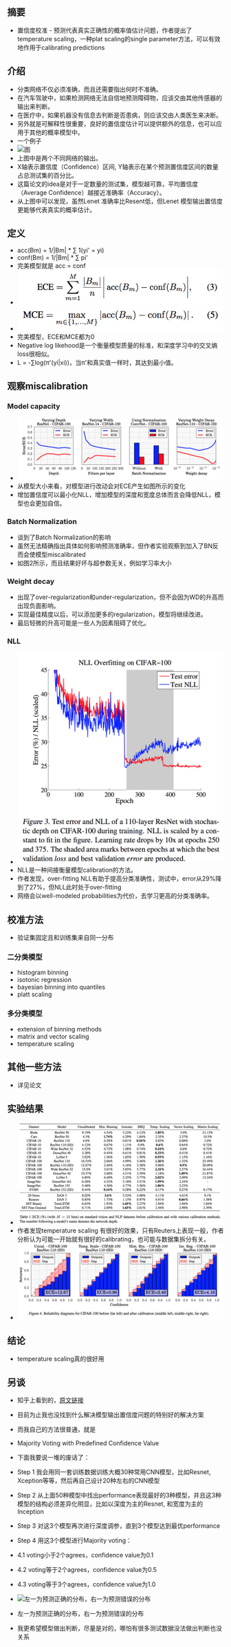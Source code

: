 ## 摘要
* 置信度校准 - 预测代表真实正确性的概率值估计问题，作者提出了temperature scaling，一种plat scaling的single parameter方法，可以有效地作用于calibrating predictions

## 介绍
* 分类网络不仅必须准确，而且还需要指出何时不准确。 
* 在汽车驾驶中，如果检测网络无法自信地预测障碍物，应该交由其他传感器的输出来判断。
* 在医疗中，如果机器没有信息去判断是否患病，则应该交由人类医生来决断。
* 另外就是可解释性很重要，良好的置信度估计可以提供额外的信息，也可以应用于其他的概率模型中。
* 一个例子
* ![图](https://pic1.zhimg.com/80/v2-7c5ad85edd33da85fe1913a7f4ea7c18_hd.jpg)
* 上图中是两个不同网络的输出。
* X轴表示置信度（Confidence）区间, Y轴表示在某个预测置信度区间的数量占总测试集的百分比。
* 这篇论文的idea是对于一定数量的测试集，模型越可靠，平均置信度（Average Confidence）越接近准确率（Accuracy）。
* 从上图中可以发现，虽然Lenet 准确率比Resent低，但Lenet 模型输出置信度更能够代表真实的概率估计。

## 定义
* acc(Bm) = 1/|Bm| * ∑ 1(yi' = yi)
* conf(Bm) = 1/|Bm| * ∑ pi'
* 完美模型就是 acc = conf
* ![ECE](images/on_cali/ece.png)
* ![MCE](images/on_cali/mce.png)
* 完美模型，ECE和MCE都为0
* Negative log likehood是一个衡量模型质量的标准，和深度学习中的交叉熵loss很相似。
* L = -∑log(π'(yi|xi))，当π'和真实值一样时，其达到最小值。

## 观察miscalibration
### Model capacity
* ![图2](images/on_cali/figure2.png)
* 从模型大小来看，对模型进行改动会对ECE产生如图所示的变化
* 增加置信度可以最小化NLL，增加模型的深度和宽度总体而言会降低NLL，模型也会更加自信。
### Batch Normalization
* 谈到了Batch Normalization的影响
* 虽然无法精确指出具体如何影响预测准确率，但作者实验观察到加入了BN反而会使模型miscalibrated
* 如图2所示，而且结果好坏与超参数无关，例如学习率大小
### Weight decay
* 出现了over-regularization和under-regularization，但不会因为WD的升高而出现负面影响。
* 实现最佳精度以后，可以添加更多的regularization，模型将继续改进。
* 最后轻微的升高可能是一些人为因素阻碍了优化。
### NLL
* ![图3](images/on_cali/figure3.png)
* NLL是一种间接衡量模型calibration的方法。
* 作者发现，over-fitting NLL有助于提高分类准确性，测试中，error从29%降到了27%，但NLL此时处于over-fitting
* 网络会以well-modeled probabilities为代价，去学习更高的分类准确率。

## 校准方法
* 验证集固定且和训练集来自同一分布
### 二分类模型
* histogram binning
* isotonic regression
* bayesian binning into quantiles
* platt scaling
### 多分类模型
* extension of binning methods
* matrix and vector scaling
* temperature scaling
## 其他一些方法
* 详见论文
## 实验结果
* ![结果](images/on_cali/result1.png)
* 作者发现temperature scaling 有很好的效果，只有Reuters上表现一般，作者分析认为可能一开始就有很好的calibrating，也可能与数据集拆分有关。
* ![结果](images/on_cali/result2.png)
## 结论
* temperature scaling真的很好用

## 另谈
* 知乎上看到的，[原文链接](https://zhuanlan.zhihu.com/p/38245449)
* 目前为止我也没找到什么解决模型输出置信度问题的特别好的解决方案
* 而我自己的方法很普通，就是
* Majority Voting with Predefined Confidence Value
* 下面我要说一堆的废话了：

* Step 1 我会用同一套训练数据训练大概30种常用CNN模型，比如Resnet, Xception等等，然后再自己设计20种左右的CNN模型

* Step 2 从上面50种模型中找出performance表现最好的3种模型，并且这3种模型的结构必须差异化明显，比如以深度为主的Resnet, 和宽度为主的Inception

* Step 3 对这3个模型再次进行深度调参，直到3个模型达到最优performance

* Step 4 用这3个模型进行Majority voting：

* 4.1 voting小于2个agrees，confidence value为0.1

* 4.2 voting等于2个agrees，confidence value为0.5

* 4.3 voting等于3个agrees，confidence value为1.0
* ![左一为预测正确的分布，右一为预测错误的分布
](https://pic4.zhimg.com/80/v2-1b23bc1940f060d1af355214f1f40563_hd.jpg)
* 左一为预测正确的分布，右一为预测错误的分布
* 我更希望模型做出判断，尽量是对的，哪怕有很多测试数据没法做出判断也没关系

